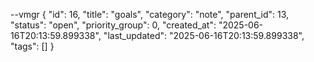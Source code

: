 --vmgr
{
  "id": 16,
  "title": "goals",
  "category": "note",
  "parent_id": 13,
  "status": "open",
  "priority_group": 0,
  "created_at": "2025-06-16T20:13:59.899338",
  "last_updated": "2025-06-16T20:13:59.899338",
  "tags": []
}

